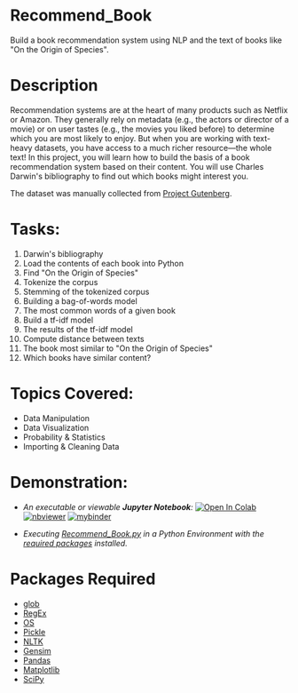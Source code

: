 # Recommend_Book
Build a book recommendation system using NLP and the text of books like "On the Origin of Species".

# Description
Recommendation systems are at the heart of many products such as Netflix or Amazon. They generally rely on metadata (e.g., the actors or director of a movie) or on user tastes (e.g., the movies you liked before) to determine which you are most likely to enjoy. But when you are working with text-heavy datasets, you have access to a much richer resource—the whole text! In this project, you will learn how to build the basis of a book recommendation system based on their content. You will use Charles Darwin's bibliography to find out which books might interest you.

The dataset was manually collected from [Project Gutenberg](https://www.gutenberg.org/).

# Tasks:
1. Darwin's bibliography
2. Load the contents of each book into Python
3. Find "On the Origin of Species"
4. Tokenize the corpus
5. Stemming of the tokenized corpus
6. Building a bag-of-words model
7. The most common words of a given book
8. Build a tf-idf model
9. The results of the tf-idf model
10. Compute distance between texts
11. The book most similar to "On the Origin of Species"
12. Which books have similar content?

# Topics Covered:
- Data Manipulation
- Data Visualization
- Probability & Statistics
- Importing & Cleaning Data

# Demonstration:

- *An executable or viewable **Jupyter Notebook**:* 
[![Open In Colab](https://colab.research.google.com/assets/colab-badge.svg)](https://colab.research.google.com/github/Suraj-Patro/Recommend_Book/blob/main/Recommend_Book.ipynb)
[![nbviewer](https://raw.githubusercontent.com/jupyter/design/master/logos/Badges/nbviewer_badge.svg)](https://nbviewer.jupyter.org/github/Suraj-Patro/Recommend_Book/blob/main/Recommend_Book.ipynb)
[![mybinder](https://mybinder.org/badge_logo.svg)](https://mybinder.org/v2/gh/Suraj-Patro/Recommend_Book/main?filepath=Recommend_Book.ipynb)

- *Executing [Recommend_Book.py](https://raw.githubusercontent.com/Suraj-Patro/Recommend_Book/main/recommend_book.py) in a Python Environment with the [required packages](#packages-required) installed.*

# Packages Required
- [glob](https://docs.python.org/3/library/glob.html)
- [RegEx](https://docs.python.org/3/library/re.html)
- [OS](https://docs.python.org/3/library/os.html)
- [Pickle](https://docs.python.org/3/library/pickle.html)
- [NLTK](https://www.nltk.org/index.html)
- [Gensim](https://radimrehurek.com/gensim/)
- [Pandas](https://pandas.pydata.org/pandas-docs/stable/getting_started/index.html#getting-started)
- [Matplotlib](https://matplotlib.org/stable/index.html)
- [SciPy](https://www.scipy.org/)

